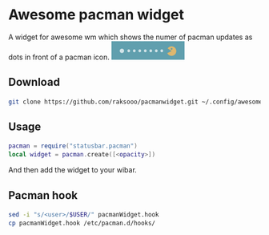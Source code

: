 # Awesome pacman widget
A widget for awesome wm which shows the numer of pacman updates as dots in front of a pacman icon.
<img src="screenshot.png" />

## Download
```bash
git clone https://github.com/raksooo/pacmanwidget.git ~/.config/awesome/pacman
```

## Usage
```lua
pacman = require("statusbar.pacman")
local widget = pacman.create([<opacity>])
```
And then add the widget to your wibar.

## Pacman hook
```bash
sed -i "s/<user>/$USER/" pacmanWidget.hook
cp pacmanWidget.hook /etc/pacman.d/hooks/
```

